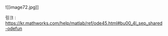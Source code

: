 ![[image72.jpg]]

링크 : https://kr.mathworks.com/help/matlab/ref/ode45.html#bu00_4l_sep_shared-odefun





